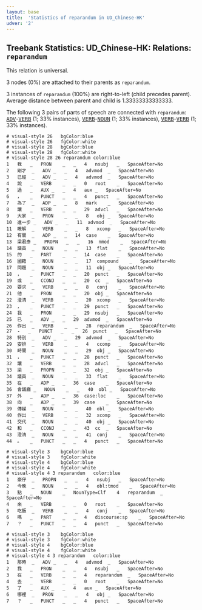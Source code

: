 ```yaml
---
layout: base
title:  'Statistics of reparandum in UD_Chinese-HK'
udver: '2'
---
```


## Treebank Statistics: UD_Chinese-HK: Relations: `reparandum`

This relation is universal.

3 nodes (0%) are attached to their parents as `reparandum`.

3 instances of `reparandum` (100%) are right-to-left (child precedes parent).
Average distance between parent and child is 1.33333333333333.

The following 3 pairs of parts of speech are connected with `reparandum`: <tt><a href="zh_hk-pos-ADV.html">ADV</a></tt>-<tt><a href="zh_hk-pos-VERB.html">VERB</a></tt> (1; 33% instances), <tt><a href="zh_hk-pos-VERB.html">VERB</a></tt>-<tt><a href="zh_hk-pos-NOUN.html">NOUN</a></tt> (1; 33% instances), <tt><a href="zh_hk-pos-VERB.html">VERB</a></tt>-<tt><a href="zh_hk-pos-VERB.html">VERB</a></tt> (1; 33% instances).


~~~ conllu
# visual-style 26	bgColor:blue
# visual-style 26	fgColor:white
# visual-style 28	bgColor:blue
# visual-style 28	fgColor:white
# visual-style 28 26 reparandum	color:blue
1	我	_	PRON	_	_	4	nsubj	_	SpaceAfter=No
2	剛才	_	ADV	_	_	4	advmod	_	SpaceAfter=No
3	已經	_	ADV	_	_	4	advmod	_	SpaceAfter=No
4	說	_	VERB	_	_	0	root	_	SpaceAfter=No
5	過	_	AUX	_	_	4	aux	_	SpaceAfter=No
6	，	_	PUNCT	_	_	4	punct	_	SpaceAfter=No
7	為了	_	ADP	_	_	8	mark	_	SpaceAfter=No
8	讓	_	VERB	_	_	29	advcl	_	SpaceAfter=No
9	大家	_	PRON	_	_	8	obj	_	SpaceAfter=No
10	進一步	_	ADV	_	_	11	advmod	_	SpaceAfter=No
11	瞭解	_	VERB	_	_	8	xcomp	_	SpaceAfter=No
12	有關	_	ADP	_	_	14	case	_	SpaceAfter=No
13	梁君彥	_	PROPN	_	_	16	nmod	_	SpaceAfter=No
14	議員	_	NOUN	_	_	13	flat	_	SpaceAfter=No
15	的	_	PART	_	_	14	case	_	SpaceAfter=No
16	國籍	_	NOUN	_	_	17	compound	_	SpaceAfter=No
17	問題	_	NOUN	_	_	11	obj	_	SpaceAfter=No
18	，	_	PUNCT	_	_	20	punct	_	SpaceAfter=No
19	或	_	CCONJ	_	_	20	cc	_	SpaceAfter=No
20	要求	_	VERB	_	_	8	conj	_	SpaceAfter=No
21	他	_	PRON	_	_	20	obj	_	SpaceAfter=No
22	澄清	_	VERB	_	_	20	xcomp	_	SpaceAfter=No
23	，	_	PUNCT	_	_	29	punct	_	SpaceAfter=No
24	我	_	PRON	_	_	29	nsubj	_	SpaceAfter=No
25	已	_	ADV	_	_	29	advmod	_	SpaceAfter=No
26	作出	_	VERB	_	_	28	reparandum	_	SpaceAfter=No
27	-	_	PUNCT	_	_	26	punct	_	SpaceAfter=No
28	特別	_	ADV	_	_	29	advmod	_	SpaceAfter=No
29	安排	_	VERB	_	_	4	ccomp	_	SpaceAfter=No
30	時間	_	NOUN	_	_	29	obj	_	SpaceAfter=No
31	，	_	PUNCT	_	_	28	punct	_	SpaceAfter=No
32	讓	_	VERB	_	_	28	advcl	_	SpaceAfter=No
33	梁	_	PROPN	_	_	32	obj	_	SpaceAfter=No
34	議員	_	NOUN	_	_	33	flat	_	SpaceAfter=No
35	在	_	ADP	_	_	36	case	_	SpaceAfter=No
36	會議廳	_	NOUN	_	_	40	obl	_	SpaceAfter=No
37	外	_	ADP	_	_	36	case:loc	_	SpaceAfter=No
38	向	_	ADP	_	_	39	case	_	SpaceAfter=No
39	傳媒	_	NOUN	_	_	40	obl	_	SpaceAfter=No
40	作出	_	VERB	_	_	32	xcomp	_	SpaceAfter=No
41	交代	_	NOUN	_	_	40	obj	_	SpaceAfter=No
42	和	_	CCONJ	_	_	43	cc	_	SpaceAfter=No
43	澄清	_	NOUN	_	_	41	conj	_	SpaceAfter=No
44	。	_	PUNCT	_	_	4	punct	_	SpaceAfter=No

~~~


~~~ conllu
# visual-style 3	bgColor:blue
# visual-style 3	fgColor:white
# visual-style 4	bgColor:blue
# visual-style 4	fgColor:white
# visual-style 4 3 reparandum	color:blue
1	豪仔	_	PROPN	_	_	4	nsubj	_	SpaceAfter=No
2	今晚	_	NOUN	_	_	4	obl:tmod	_	SpaceAfter=No
3	點	_	NOUN	_	NounType=Clf	4	reparandum	_	SpaceAfter=No
4	來	_	VERB	_	_	0	root	_	SpaceAfter=No
5	吃飯	_	VERB	_	_	4	conj	_	SpaceAfter=No
6	嗎	_	PART	_	_	4	discourse:sp	_	SpaceAfter=No
7	？	_	PUNCT	_	_	4	punct	_	SpaceAfter=No

~~~


~~~ conllu
# visual-style 3	bgColor:blue
# visual-style 3	fgColor:white
# visual-style 4	bgColor:blue
# visual-style 4	fgColor:white
# visual-style 4 3 reparandum	color:blue
1	那時	_	ADV	_	_	4	advmod	_	SpaceAfter=No
2	我	_	PRON	_	_	4	nsubj	_	SpaceAfter=No
3	在	_	VERB	_	_	4	reparandum	_	SpaceAfter=No
4	去	_	VERB	_	_	0	root	_	SpaceAfter=No
5	了	_	AUX	_	_	4	aux	_	SpaceAfter=No
6	哪裡	_	PRON	_	_	4	obj	_	SpaceAfter=No
7	？	_	PUNCT	_	_	4	punct	_	SpaceAfter=No

~~~


